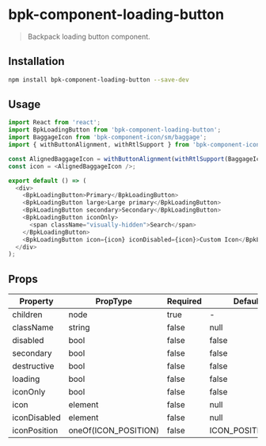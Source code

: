 # bpk-component-loading-button

> Backpack loading button component.

## Installation

```sh
npm install bpk-component-loading-button --save-dev
```

## Usage

```js
import React from 'react';
import BpkLoadingButton from 'bpk-component-loading-button';
import BaggageIcon from 'bpk-component-icon/sm/baggage';
import { withButtonAlignment, withRtlSupport } from 'bpk-component-icon';

const AlignedBaggageIcon = withButtonAlignment(withRtlSupport(BaggageIcon));
const icon = <AlignedBaggageIcon />;

export default () => (
  <div>
    <BpkLoadingButton>Primary</BpkLoadingButton>
    <BpkLoadingButton large>Large primary</BpkLoadingButton>
    <BpkLoadingButton secondary>Secondary</BpkLoadingButton>
    <BpkLoadingButton iconOnly>
      <span className="visually-hidden">Search</span>
    </BpkLoadingButton>
    <BpkLoadingButton icon={icon} iconDisabled={icon}>Custom Icon</BpkLoadingButton>
  </div>
);
```

## Props

| Property     | PropType             | Required | Default Value          |
| ------------ | -------------------- | -------- | ---------------------- |
| children     | node                 | true     | -                      |
| className    | string               | false    | null                   |
| disabled     | bool                 | false    | false                  |
| secondary    | bool                 | false    | false                  |
| destructive  | bool                 | false    | false                  |
| loading      | bool                 | false    | false                  |
| iconOnly     | bool                 | false    | false                  |
| icon         | element              | false    | null                   |
| iconDisabled | element              | false    | null                   |
| iconPosition | oneOf(ICON_POSITION) | false    | ICON_POSITION.TRAILING |
